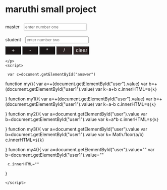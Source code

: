# maruthi small project

<html lang="en">
<head>
    <meta charset="UTF-8">
    <meta http-equiv="X-UA-Compatible" content="IE=edge">
    <meta name="viewport" content="width=device-width, initial-scale=1.0">
    <title>Document</title>
</head>
<body>
    <label>master</label>
   <input type="text" id="user" style="width: 200px;margin: 10px; " placeholder="enter number one" requied/><br>
   <label>student</label>
   <input type="text" id="user1" style="width: 200px;margin: 10px;" placeholder="enter number two" requied/><br>
    <input type="button" value="+" onclick="my()" style="width: 50px; background-color: rgb(26, 21, 21); color: white; font-size: larger;"/>
    <input type="button" value="-" onclick="my1()" style="width: 50px; background-color: rgb(28, 22, 22); color: white; font-size: larger;"/>
    <input type="button" value="*" onclick="my2()" style="width: 50px; background-color: rgb(24, 20, 20); color: white; font-size: larger; "/>
    <input type="button" value="/" onclick="my3()" style="width: 50px; background-color: rgb(44, 34, 34); color: white; font-size: larger;"/>
    <input type="button" value="clear" onclick="my4()" style="width: 50px; background-color: rgb(44, 34, 34); color: white; font-size: larger;"/>
    <p id="answer">

    </p>
    <script>

     var c=document.getElementById("answer")
function my(){
    var a=+(document.getElementById("user").value)
     var b=+(document.getElementById("user1").value)
     var k=a+b
     c.innerHTML=`${k}`

}
function my1(){
    var a=+(document.getElementById("user").value)
     var b=+(document.getElementById("user1").value)
     var k=a-b
     c.innerHTML=`${k}`


}
function my2(){
    var a=document.getElementById("user").value
     var b=document.getElementById("user1").value
     var k=a*b
     c.innerHTML=`${k}`

}
function my3(){
    var a=document.getElementById("user").value
     var b=document.getElementById("user1").value
     var k= Math.floor(a/b)
     c.innerHTML=`${k}`

}
function my4(){
    var a=document.getElementById("user").value=""
     var b=document.getElementById("user1").value=""

     c.innerHTML=""

}

    </script>
</body>
</html>
